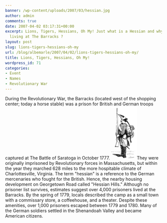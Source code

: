 ```yaml
---
banner: /wp-content/uploads/2007/03/hessian.jpg
author: admin
comments: true
date: 2007-04-02 03:17:31+00:00
excerpt: Lions, Tigers, Hessians, Oh My! Just what is a Hessian and why were they
  living at The Barracks ?
layout: post
slug: lions-tigers-hessians-oh-my
url: /blog/albemarle/2007/04/02/lions-tigers-hessians-oh-my/
title: Lions, Tigers, Hessians, Oh My!
wordpress_id: 71
categories:
- Event
- Names
- Revolutionary War
---
```


During the Revolutionary War, the Barracks (located west of the shopping center; today a horse stable) was a prison for British and German troops captured at The Battle of Saratoga in October 1777. ![A German Hessian Soldier](/wp-content/uploads/2007/03/hessian.jpg)They were originally imprisoned by Revolutionary forces in Massachusetts, but within the year they marched 628 miles to the more hospitable climate of Charlottesville, Virginia. The term "hessian" is a reference to the German mercenaries who fought for the British. Hence, the nearby housing development on Georgetown Road called "Hessian Hills." Although no prisoner list survives, estimates suggest over 4,000 prisoners lived at the Barracks. By the spring of 1779, locals described the camp as a small town with a commissary store, a coffeehouse, and a theater. Despite these amenities, over 1,000 prisoners escaped between 1779 and 1780. Many of the German soldiers settled in the Shenandoah Valley and became American citizens.
